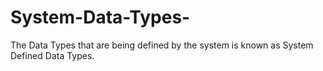 # System-Data-Types-
The Data Types that are being defined by the system is known as System Defined Data Types.

